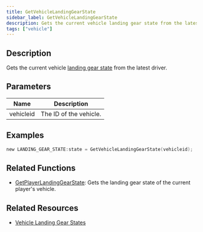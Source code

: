 ```yaml
---
title: GetVehicleLandingGearState
sidebar_label: GetVehicleLandingGearState
description: Gets the current vehicle landing gear state from the latest driver.
tags: ["vehicle"]
---
```


<VersionWarn version='omp v1.1.0.2612' />

## Description

Gets the current vehicle [landing gear state](../resources/landinggearstate) from the latest driver.

## Parameters

| Name      | Description            |
|-----------|------------------------|
| vehicleid | The ID of the vehicle. |

## Examples

```c
new LANDING_GEAR_STATE:state = GetVehicleLandingGearState(vehicleid);
```

## Related Functions

- [GetPlayerLandingGearState](GetPlayerLandingGearState): Gets the landing gear state of the current player's vehicle.

## Related Resources

- [Vehicle Landing Gear States](../resources/landinggearstate)
